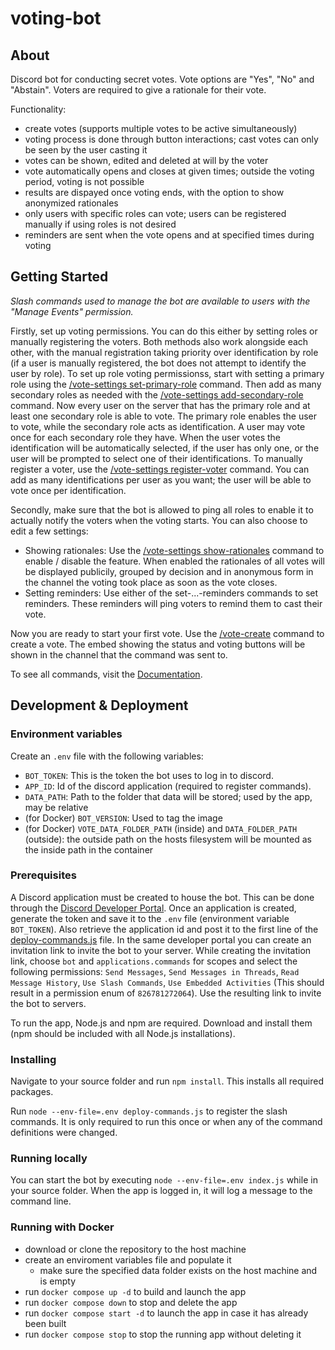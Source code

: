 # voting-bot
## About
Discord bot for conducting secret votes. Vote options are "Yes", "No" and "Abstain". Voters are required to give a rationale for their vote.

Functionality:
- create votes (supports multiple votes to be active simultaneously)
- voting process is done through button interactions; cast votes can only be seen by the user casting it
- votes can be shown, edited and deleted at will by the voter
- vote automatically opens and closes at given times; outside the voting period, voting is not possible
- results are dispayed once voting ends, with the option to show anonymized rationales
- only users with specific roles can vote; users can be registered manually if using roles is not desired
- reminders are sent when the vote opens and at specified times during voting

## Getting Started
*Slash commands used to manage the bot are available to users with the "Manage Events" permission.*

Firstly, set up voting permissions. You can do this either by setting roles or manually registering the voters. Both methods also work alongside each other, with the manual registration taking priority over identification by role (if a user is manually registered, the bot does not attempt to identify the user by role). To set up role voting permissionss, start with setting a primary role using the [/vote-settings set-primary-role](./DOCUMENTATION.md#set-primary-role) command. Then add as many secondary roles as needed with the [/vote-settings add-secondary-role](./DOCUMENTATION.md#add-secondary-role) command. Now every user on the server that has the primary role and at least one secondary role is able to vote. The primary role enables the user to vote, while the secondary role acts as identification. A user may vote once for each secondary role they have. When the user votes the identification will be automatically selected, if the user has only one, or the user will be prompted to select one of their identifications. To manually register a voter, use the [/vote-settings register-voter](./DOCUMENTATION.md#register-voter) command. You can add as many identifications per user as you want; the user will be able to vote once per identification.

Secondly, make sure that the bot is allowed to ping all roles to enable it to actually notify the voters when the voting starts. You can also choose to edit a few settings:
- Showing rationales: Use the [/vote-settings show-rationales](./DOCUMENTATION.md#show-rationales) command to enable / disable the feature. When enabled the rationales of all votes will be displayed publicily, grouped by decision and in anonymous form in the channel the voting took place as soon as the vote closes.
- Setting reminders: Use either of the set-...-reminders commands to set reminders. These reminders will ping voters to remind them to cast their vote.

Now you are ready to start your first vote. Use the [/vote-create](./DOCUMENTATION.md#vote-create) command to create a vote. The embed showing the status and voting buttons will be shown in the channel that the command was sent to.

To see all commands, visit the [Documentation](./DOCUMENTATION.md).

## Development & Deployment
### Environment variables
Create an `.env` file with the following variables:
- `BOT_TOKEN`: This is the token the bot uses to log in to discord.
- `APP_ID`: Id of the discord application (required to register commands).
- `DATA_PATH`: Path to the folder that data will be stored; used by the app, may be relative
- (for Docker) `BOT_VERSION`: Used to tag the image
- (for Docker) `VOTE_DATA_FOLDER_PATH` (inside) and `DATA_FOLDER_PATH` (outside): the outside path on the hosts filesystem will be mounted as the inside path in the container

### Prerequisites
A Discord application must be created to house the bot. This can be done through the [Discord Developer Portal](https://discord.com/developers). Once an application is created, generate the token and save it to the `.env` file (environment variable `BOT_TOKEN`). Also retrieve the application id and post it to the first line of the [deploy-commands.js](./deploy-commands.js) file. In the same developer portal you can create an invitation link to invite the bot to your server. While creating the invitation link, choose `bot` and `applications.commands` for scopes and select the following permissions: `Send Messages`, `Send Messages in Threads`, `Read Message History`, `Use Slash Commands`, `Use Embedded Activities` (This should result in a permission enum of `826781272064`). Use the resulting link to invite the bot to servers.

To run the app, Node.js and npm are required. Download and install them (npm should be included with all Node.js installations).

### Installing
Navigate to your source folder and run `npm install`. This installs all required packages.

Run `node --env-file=.env deploy-commands.js` to register the slash commands. It is only required to run this once or when any of the command definitions were changed.

### Running locally
You can start the bot by executing `node --env-file=.env index.js` while in your source folder. When the app is logged in, it will log a message to the command line.

### Running with Docker
- download or clone the repository to the host machine
- create an enviroment variables file and populate it
    - make sure the specified data folder exists on the host machine and is empty
- run `docker compose up -d` to build and launch the app
- run `docker compose down` to stop and delete the app
- run `docker compose start -d` to launch the app in case it has already been built
- run `docker compose stop` to stop the running app without deleting it

